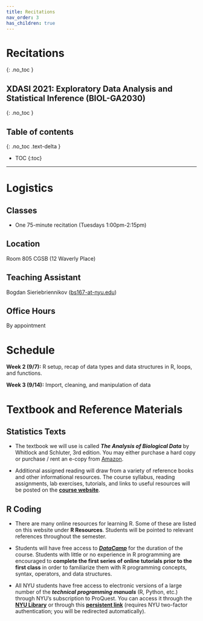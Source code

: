 ```yaml
---
title: Recitations
nav_order: 3
has_children: true
---
```


# Recitations
{: .no_toc }
## XDASI 2021: Exploratory Data Analysis and Statistical Inference (BIOL-GA2030)
{: .no_toc }

## Table of contents
{: .no_toc .text-delta }

- TOC
{:toc}

---



# Logistics

## Classes
+ One 75-minute recitation (Tuesdays 1:00pm-2:15pm)

## Location
Room 805 CGSB (12 Waverly Place)

## Teaching Assistant
Bogdan Sieriebriennikov ([bs167-at-nyu.edu](mailto:bs167@nyu.edu))

## Office Hours
By appointment



# Schedule

**Week 2 (9/7):** R setup, recap of data types and data structures in R, loops, and functions.

**Week 3 (9/14):** Import, cleaning, and manipulation of data



# Textbook and Reference Materials

## Statistics Texts

*   The textbook we will use is called ***The Analysis of Biological Data*** by Whitlock and Schluter, 3rd edition. You may either purchase a hard copy or purchase / rent an e-copy from [Amazon](https://smile.amazon.com/dp/B081ZH5PL2).

*   Additional assigned reading will draw from a variety of reference books and other informational resources. The course syllabus, reading assignments, lab exercises, tutorials, and links to useful resources will be posted on the **[course website](https://xdasi.bio.nyu.edu/)**.

## R Coding

*   There are many online resources for learning R. Some of these are listed on this website under **R Resources**. Students will be pointed to relevant references throughout the semester.

*   Students will have free access to ***[DataCamp](http://www.datacamp.com/)*** for the duration of the course. Students with little or no experience in R programming are encouraged to **complete the first series of online tutorials prior to the first class** in order to familiarize them with R programming concepts, syntax, operators, and data structures.

*   All NYU students have free access to electronic versions of a large number of the ***technical programming manuals*** (R, Python, etc.) through NYU’s subscription to ProQuest. You can access it through the **[NYU Library](https://guides.nyu.edu/az.php?q=safari)** or through this **[persistent link](https://persistent.library.nyu.edu/arch/NYU01272)** (requires NYU two-factor authentication; you will be redirected automatically).
